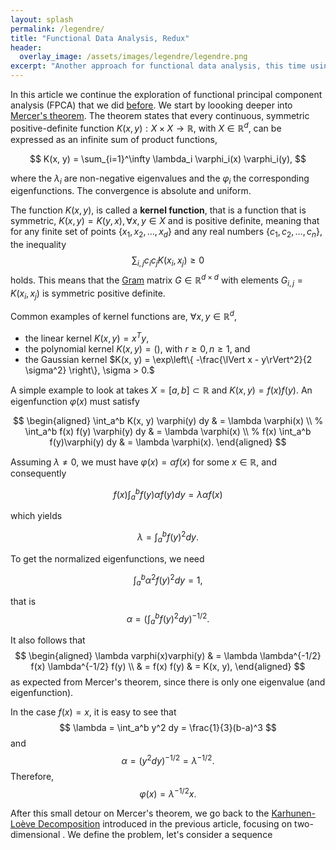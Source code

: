 ```yaml
---
layout: splash
permalink: /legendre/
title: "Functional Data Analysis, Redux"
header:
  overlay_image: /assets/images/legendre/legendre.png
excerpt: "Another approach for functional data analysis, this time using Legendre polynomials."
---
```


In this article we continue the exploration of functional principal component analysis (FPCA) that we did [before](/posts/fpca). We start by loooking deeper into [Mercer's theorem](https://en.wikipedia.org/wiki/Mercer%27s_theorem). The theorem states that every continuous, symmetric positive-definite function $K(x, y) : X \times X \rightarrow \mathbb{R}$, with $X \in \mathbb{R}^d$, can be expressed as an infinite sum of product functions,

$$
K(x, y) = \sum_{i=1}^\infty \lambda_i \varphi_i(x) \varphi_i(y),
$$

where the $\lambda_i$ are non-negative eigenvalues and the $\varphi_i$ the corresponding eigenfunctions. The convergence is absolute and uniform.

The function $K(x, y)$, is called a **kernel function**, that is a function that is symmetric, $K(x, y) = K(y, x), \forall x, y \in X$ and is positive definite, meaning that for any finite set of points $\{x_1, x_2, \ldots, x_d \}$ and any real numbers $\{ c_1, c_2, \ldots, c_n \}$, the inequality
$$
\sum_{i, j} c_i c_j K(x_i, x_j) \ge 0
$$
holds. This means that the [Gram](https://en.wikipedia.org/wiki/Gram_matrix) matrix $G \in \mathbb{R}^{d \times d}$ with elements $G_{i, j} = K(x_i, x_j)$ is symmetric positive definite.

Common examples of kernel functions are, $\forall x, y \in \mathbb{R}^d$,
- the linear kernel $K(x, y) = x^T y$,
- the polynomial kernel $K(x, y) = ()$, with $r \ge 0, n\ge 1$, and
- the Gaussian kernel $K(x, y) = \exp\left\{ -\frac{\lVert x - y\rVert^2}{2 \sigma^2} \right\}, \sigma > 0.$

A simple example to look at takes $X = [a, b] \subset \mathbb{R}$ and $K(x, y) = f(x) f(y)$. An eigenfunction $\varphi(x)$ must satisfy

$$
\begin{aligned}
\int_a^b K(x, y) \varphi(y) dy & = \lambda \varphi(x) \\
%
\int_a^b f(x) f(y) \varphi(y) dy & = \lambda \varphi(x) \\
%
f(x) \int_a^b f(y)\varphi(y) dy & = \lambda \varphi(x).
\end{aligned}
$$

Assuming $\lambda \neq 0$, we must have $\varphi(x) = \alpha f(x)$ for some $x \in \mathbb{R}$, and consequently

$$
f(x) \int_a^b f(y) \alpha f(y) dy = \lambda \alpha f(x)
$$

which yields

$$
\lambda = \int_a^b f(y)^2 dy.
$$

To get the normalized eigenfunctions, we need

$$
\int_a^b \alpha^2 f(y)^2 dy = 1,
$$

that is
$$
\alpha = \left(  \int_a^b f(y)^2 dy \right)^{-1/2}.
$$

It also follows that
$$
\begin{aligned}
\lambda varphi(x)varphi(y) & = \lambda \lambda^{-1/2} f(x) \lambda^{-1/2} f(y) \\
& = f(x) f(y)
& = K(x, y), 
\end{aligned}
$$
as expected from Mercer's theorem, since there is only one eigenvalue (and eigenfunction).

In the case $f(x) = x$, it is easy to see that
$$
\lambda = \int_a^b y^2 dy = \frac{1}{3}(b-a)^3
$$
and
$$
\alpha = \left( y^2 dy \right)^{-1/2} = \lambda^{-1/2}.
$$
Therefore,
$$
\varphi(x) = \lambda^{-1/2} x.
$$

After this small detour on Mercer's theorem, we go back to the [Karhunen-Loève Decomposition](https://en.wikipedia.org/wiki/Kosambi%E2%80%93Karhunen%E2%80%93Lo%C3%A8ve_theorem) introduced in the previous article, focusing on two-dimensional . We define the problem, let's consider a sequence
